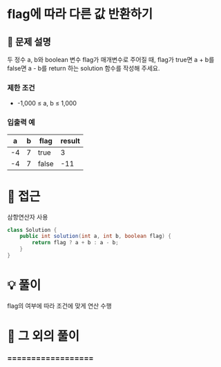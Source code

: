 # flag에 따라 다른 값 반환하기

## 📌 문제 설명

두 정수 a, b와 boolean 변수 flag가 매개변수로 주어질 때, flag가 true면 a + b를 false면 a - b를 return 하는 solution 함수를 작성해 주세요.

### 제한 조건

- -1,000 ≤ a, b ≤ 1,000

### 입출력 예

| a  | b | flag  | result |
| -- | - | ----- | ------ |
| -4 | 7 | true  | 3      |
| -4 | 7 | false | -11    |

# 🧐 접근

삼항연산자 사용

```java
class Solution {
    public int solution(int a, int b, boolean flag) {
        return flag ? a + b : a - b;
    }
}
```

# 💡 풀이

flag의 여부에 따라 조건에 맞게 연산 수행

# 📘 그 외의 풀이

### ==================